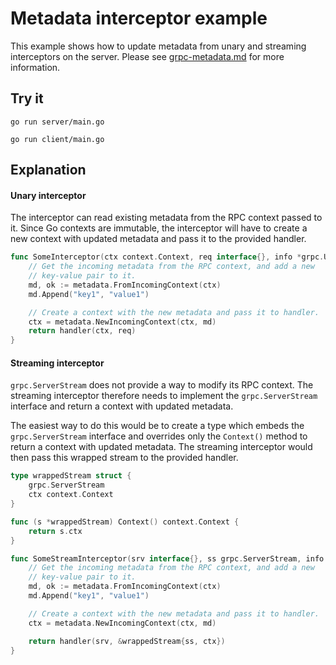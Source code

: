 # Metadata interceptor example

This example shows how to update metadata from unary and streaming interceptors on the server.
Please see
[grpc-metadata.md](https://github.com/grpc/grpc-go/blob/master/Documentation/grpc-metadata.md)
for more information.

## Try it

```
go run server/main.go
```

```
go run client/main.go
```

## Explanation

#### Unary interceptor

The interceptor can read existing metadata from the RPC context passed to it.
Since Go contexts are immutable, the interceptor will have to create a new context
with updated metadata and pass it to the provided handler.

```go
func SomeInterceptor(ctx context.Context, req interface{}, info *grpc.UnaryServerInfo, handler grpc.UnaryHandler) (interface{}, error) {
    // Get the incoming metadata from the RPC context, and add a new
    // key-value pair to it.
    md, ok := metadata.FromIncomingContext(ctx)
    md.Append("key1", "value1")

    // Create a context with the new metadata and pass it to handler.
    ctx = metadata.NewIncomingContext(ctx, md)
    return handler(ctx, req)
}
```

#### Streaming interceptor

`grpc.ServerStream` does not provide a way to modify its RPC context. The streaming
interceptor therefore needs to implement the `grpc.ServerStream` interface and return
a context with updated metadata.

The easiest way to do this would be to create a type which embeds the `grpc.ServerStream`
interface and overrides only the `Context()` method to return a context with updated
metadata. The streaming interceptor would then pass this wrapped stream to the provided handler.

```go
type wrappedStream struct {
    grpc.ServerStream
    ctx context.Context
}

func (s *wrappedStream) Context() context.Context {
    return s.ctx
}

func SomeStreamInterceptor(srv interface{}, ss grpc.ServerStream, info *grpc.StreamServerInfo, handler grpc.StreamHandler) error {
    // Get the incoming metadata from the RPC context, and add a new 
    // key-value pair to it.
    md, ok := metadata.FromIncomingContext(ctx)
    md.Append("key1", "value1")

    // Create a context with the new metadata and pass it to handler.
    ctx = metadata.NewIncomingContext(ctx, md)

    return handler(srv, &wrappedStream{ss, ctx})
}
```